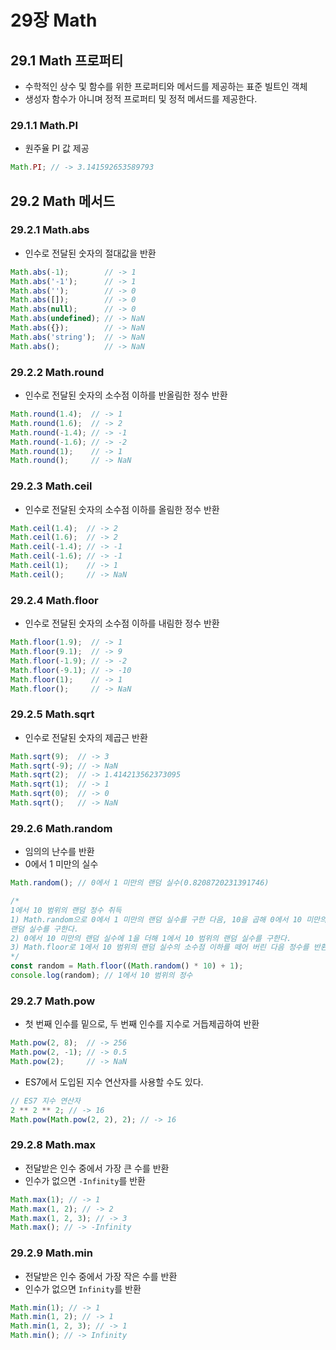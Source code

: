 # 29장 Math

## 29.1 Math 프로퍼티

- 수학적인 상수 및 함수를 위한 프로퍼티와 메서드를 제공하는 표준 빌트인 객체
- 생성자 함수가 아니며 정적 프로퍼티 및 정적 메서드를 제공한다.

### 29.1.1 Math.PI

- 원주율 PI 값 제공

```jsx
Math.PI; // -> 3.141592653589793
```

## 29.2 Math 메서드

### 29.2.1 Math.abs

- 인수로 전달된 숫자의 절대값을 반환

```jsx
Math.abs(-1);        // -> 1
Math.abs('-1');      // -> 1
Math.abs('');        // -> 0
Math.abs([]);        // -> 0
Math.abs(null);      // -> 0
Math.abs(undefined); // -> NaN
Math.abs({});        // -> NaN
Math.abs('string');  // -> NaN
Math.abs();          // -> NaN
```

### 29.2.2 Math.round

- 인수로 전달된 숫자의 소수점 이하를 반올림한 정수 반환

```jsx
Math.round(1.4);  // -> 1
Math.round(1.6);  // -> 2
Math.round(-1.4); // -> -1
Math.round(-1.6); // -> -2
Math.round(1);    // -> 1
Math.round();     // -> NaN
```

### 29.2.3 Math.ceil

- 인수로 전달된 숫자의 소수점 이하를 올림한 정수 반환

```jsx
Math.ceil(1.4);  // -> 2
Math.ceil(1.6);  // -> 2
Math.ceil(-1.4); // -> -1
Math.ceil(-1.6); // -> -1
Math.ceil(1);    // -> 1
Math.ceil();     // -> NaN
```

### 29.2.4 Math.floor

- 인수로 전달된 숫자의 소수점 이하를 내림한 정수 반환

```jsx
Math.floor(1.9);  // -> 1
Math.floor(9.1);  // -> 9
Math.floor(-1.9); // -> -2
Math.floor(-9.1); // -> -10
Math.floor(1);    // -> 1
Math.floor();     // -> NaN
```

### 29.2.5 Math.sqrt

- 인수로 전달된 숫자의 제곱근 반환

```jsx
Math.sqrt(9);  // -> 3
Math.sqrt(-9); // -> NaN
Math.sqrt(2);  // -> 1.414213562373095
Math.sqrt(1);  // -> 1
Math.sqrt(0);  // -> 0
Math.sqrt();   // -> NaN
```

### 29.2.6 Math.random

- 임의의 난수를 반환
- 0에서 1 미만의 실수

```jsx
Math.random(); // 0에서 1 미만의 랜덤 실수(0.8208720231391746)

/*
1에서 10 범위의 랜덤 정수 취득
1) Math.random으로 0에서 1 미만의 랜덤 실수를 구한 다음, 10을 곱해 0에서 10 미만의
랜덤 실수를 구한다.
2) 0에서 10 미만의 랜덤 실수에 1을 더해 1에서 10 범위의 랜덤 실수를 구한다.
3) Math.floor로 1에서 10 범위의 랜덤 실수의 소수점 이하를 떼어 버린 다음 정수를 반환한다.
*/
const random = Math.floor((Math.random() * 10) + 1);
console.log(random); // 1에서 10 범위의 정수
```

### 29.2.7 Math.pow

- 첫 번째 인수를 밑으로, 두 번째 인수를 지수로 거듭제곱하여 반환

```jsx
Math.pow(2, 8);  // -> 256
Math.pow(2, -1); // -> 0.5
Math.pow(2);     // -> NaN
```

- ES7에서 도입된 지수 연산자를 사용할 수도 있다.

```jsx
// ES7 지수 연산자
2 ** 2 ** 2; // -> 16
Math.pow(Math.pow(2, 2), 2); // -> 16
```

### 29.2.8 Math.max

- 전달받은 인수 중에서 가장 큰 수를 반환
- 인수가 없으면 `-Infinity`를 반환

```jsx
Math.max(1); // -> 1
Math.max(1, 2); // -> 2
Math.max(1, 2, 3); // -> 3
Math.max(); // -> -Infinity
```

### 29.2.9 Math.min

- 전달받은 인수 중에서 가장 작은 수를 반환
- 인수가 없으면 `Infinity`를 반환

```jsx
Math.min(1); // -> 1
Math.min(1, 2); // -> 1
Math.min(1, 2, 3); // -> 1
Math.min(); // -> Infinity
```
